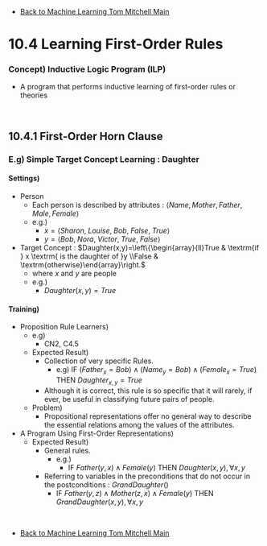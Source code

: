 * [Back to Machine Learning Tom Mitchell Main](../../main.md)

# 10.4 Learning First-Order Rules

### Concept) Inductive Logic Program (ILP)
- A program that performs inductive learning of first-order rules or theories

<br>

## 10.4.1 First-Order Horn Clause
### E.g) Simple Target Concept Learning : Daughter
#### Settings)
- Person
  - Each person is described by attributes : $\langle Name, Mother, Father, Male, Female \rangle$
  - e.g.)
    - $`x = \langle Sharon,\;Louise,\;Bob,\;False,\;True \rangle`$
    - $`y = \langle Bob,\;Nora,\;Victor,\;True,\;False \rangle`$
- Target Concept : $`Daughter(x,y)=\left\{\begin{array}{ll}True & \textrm{if } x \textrm{ is the daughter of }y \\False & \textrm{otherwise}\end{array}\right.`$
  - where $x$ and $y$ are people
  - e.g.)
    - $`Daughter(x,y)=True`$
#### Training)
- Proposition Rule Learners)
  - e.g)
    - CN2, C4.5
  - Expected Result)
    - Collection of very specific Rules.
      - e.g) $`\textrm{IF } (Father_x=Bob)\wedge(Name_y=Bob)\wedge(Female_x=True)\textrm{ THEN }Daughter_{x,y}=True`$
    - Although it is correct, this rule is so specific that it will rarely, if ever, be useful in classifying future pairs of people.
  - Problem)
    - Propositional representations offer no general way to describe the essential relations among the values of the attributes.
- A Program Using First-Order Representations)
  - Expected Result)
    - General rules.
      - e.g.) 
        - $`\textrm{IF }Father(y, x) \wedge Female(y)\textrm{ THEN }Daughter(x,y), \forall x, y`$
    - Referring to variables in the preconditions that do not occur in the postconditions : $GrandDaughter()$
      - $`\textrm{IF }Father(y, z) \wedge Mother(z, x) \wedge Female(y)\textrm{ THEN }GrandDaughter(x,y), \forall x, y`$




<br>

* [Back to Machine Learning Tom Mitchell Main](../../main.md)